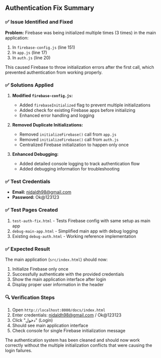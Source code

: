 ## Authentication Fix Summary

### ✅ Issue Identified and Fixed
**Problem:** Firebase was being initialized multiple times (3 times) in the main application:
1. In `firebase-config.js` (line 151) 
2. In `app.js` (line 17)
3. In `auth.js` (line 20)

This caused Firebase to throw initialization errors after the first call, which prevented authentication from working properly.

### ✅ Solutions Applied

1. **Modified `firebase-config.js`:**
   - Added `firebaseInitialized` flag to prevent multiple initializations
   - Added check for existing Firebase apps before initializing
   - Enhanced error handling and logging

2. **Removed Duplicate Initializations:**
   - Removed `initializeFirebase()` call from `app.js`
   - Removed `initializeFirebase()` call from `auth.js`
   - Centralized Firebase initialization to happen only once

3. **Enhanced Debugging:**
   - Added detailed console logging to track authentication flow
   - Added debugging information for troubleshooting

### ✅ Test Credentials
- **Email:** nidaldh98@gmail.com
- **Password:** Ok@123123

### ✅ Test Pages Created
1. `test-auth-fix.html` - Tests Firebase config with same setup as main app
2. `debug-main-app.html` - Simplified main app with debug logging
3. Existing `debug-auth.html` - Working reference implementation

### ✅ Expected Result
The main application (`src/index.html`) should now:
1. Initialize Firebase only once
2. Successfully authenticate with the provided credentials
3. Show the main application interface after login
4. Display proper user information in the header

### 🔍 Verification Steps
1. Open `http://localhost:8000/docs/index.html`
2. Enter credentials: nidaldh98@gmail.com / Ok@123123
3. Click "دخول" (Login)
4. Should see main application interface
5. Check console for single Firebase initialization message

The authentication system has been cleaned and should now work correctly without the multiple initialization conflicts that were causing the login failures.
